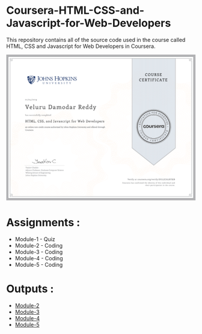 # Coursera-HTML-CSS-and-Javascript-for-Web-Developers

This repository contains all of the source code used in the course called HTML, CSS and Javascript for Web Developers in Coursera.

![Course Completion certificate](https://github.com/DamuReddy05/Coursera/blob/master/Cerficate.png)


# Assignments :

* Module-1 - Quiz 
* Module-2 - Coding
* Module-3 - Coding
* Module-4 - Coding
* Module-5 - Coding


# Outputs :

* [Module-2](https://github.com/DamuReddy05/Coursera/tree/master/module2)
* [Module-3](https://github.com/DamuReddy05/Coursera/tree/master/module3)
* [Module-4](https://github.com/DamuReddy05/Coursera/tree/master/module4)
* [Module-5](https://github.com/DamuReddy05/Coursera/tree/master/module5)

